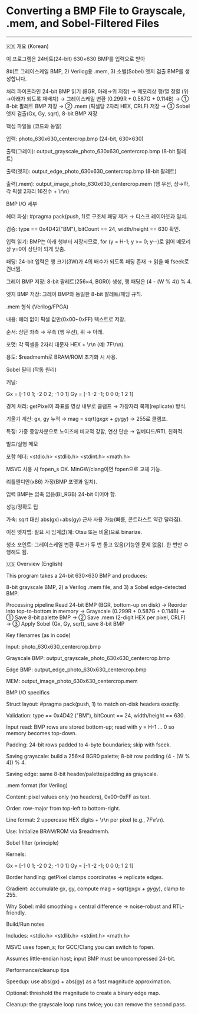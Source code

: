 # Converting a BMP File to Grayscale, .mem, and Sobel-Filtered Files
---
🇰🇷 개요 (Korean)

이 프로그램은 24비트(24-bit) 630×630 BMP를 입력으로 받아

8비트 그레이스케일 BMP, 2) Verilog용 .mem, 3) 소벨(Sobel) 엣지 검출 BMP를 생성합니다.

처리 파이프라인
24-bit BMP 읽기 (BGR, 아래→위 저장) 
 → 메모리상 행/열 정렬 (위→아래가 되도록 재배치)
 → 그레이스케일 변환 (0.299R + 0.587G + 0.114B)
 → ① 8-bit 팔레트 BMP 저장
 → ② .mem (픽셀당 2자리 HEX, CRLF) 저장
 → ③ Sobel 엣지 검출(Gx, Gy, sqrt), 8-bit BMP 저장

핵심 파일들 (코드와 동일)

입력: photo_630x630_centercrop.bmp (24-bit, 630×630)

출력(그레이): output_grayscale_photo_630x630_centercrop.bmp (8-bit 팔레트)

출력(엣지): output_edge_photo_630x630_centercrop.bmp (8-bit 팔레트)

출력(.mem): output_image_photo_630x630_centercrop.mem (행 우선, 상→하, 각 픽셀 2자리 16진수 + \r\n)

BMP I/O 세부

헤더 파싱: #pragma pack(push, 1)로 구조체 패딩 제거 → 디스크 레이아웃과 일치.

검증: type == 0x4D42("BM"), bitCount == 24, width/height == 630 확인.

입력 읽기: BMP는 아래 행부터 저장되므로, for (y = H-1; y >= 0; y--)로 읽어 메모리상 y=0이 상단이 되게 맞춤.

패딩: 24-bit 입력은 행 크기(3W)가 4의 배수가 되도록 패딩 존재 → 읽을 때 fseek로 건너뜀.

그레이 BMP 저장: 8-bit 팔레트(256×4, BGR0) 생성, 행 패딩은 (4 - (W % 4)) % 4.

엣지 BMP 저장: 그레이 BMP와 동일한 8-bit 팔레트/패딩 규칙.

.mem 형식 (Verilog/FPGA)

내용: 헤더 없이 픽셀 값만(0x00~0xFF) 텍스트로 저장.

순서: 상단 좌측 → 우측 (행 우선), 위 → 아래.

포맷: 각 픽셀을 2자리 대문자 HEX + \r\n (예: 7F\r\n).

용도: $readmemh로 BRAM/ROM 초기화 시 사용.

Sobel 필터 (작동 원리)

커널:

Gx = [-1 0 1; -2 0 2; -1 0 1]
Gy = [-1 -2 -1; 0 0 0; 1 2 1]


경계 처리: getPixel이 좌표를 영상 내부로 클램프 → 가장자리 복제(replicate) 방식.

기울기 계산: gx, gy 누적 → mag = sqrt(gx*gx + gy*gy) → 255로 클램프.

특징: 가중 중앙차분으로 노이즈에 비교적 강함, 연산 단순 → 임베디드/RTL 친화적.

빌드/실행 메모

포함 헤더: <stdio.h> <stdlib.h> <stdint.h> <math.h>

MSVC 사용 시 fopen_s OK. MinGW/clang이면 fopen으로 교체 가능.

리틀엔디안(x86) 가정(BMP 포맷과 일치).

입력 BMP는 압축 없음(BI_RGB) 24-bit 이어야 함.

성능/정확도 팁

가속: sqrt 대신 abs(gx)+abs(gy) 근사 사용 가능(빠름, 콘트라스트 약간 달라짐).

이진 엣지맵: 필요 시 임계값(예: Otsu 또는 비율)으로 binarize.

청소 포인트: 그레이스케일 변환 루프가 두 번 돌고 있음(기능엔 문제 없음). 한 번만 수행해도 됨.

🇺🇸 Overview (English)

This program takes a 24-bit 630×630 BMP and produces:

8-bit grayscale BMP, 2) a Verilog .mem file, and 3) a Sobel edge-detected BMP.

Processing pipeline
Read 24-bit BMP (BGR, bottom-up on disk)
 → Reorder into top-to-bottom in memory
 → Grayscale (0.299R + 0.587G + 0.114B)
 → ① Save 8-bit palette BMP
 → ② Save .mem (2-digit HEX per pixel, CRLF)
 → ③ Apply Sobel (Gx, Gy, sqrt), save 8-bit BMP

Key filenames (as in code)

Input: photo_630x630_centercrop.bmp

Grayscale BMP: output_grayscale_photo_630x630_centercrop.bmp

Edge BMP: output_edge_photo_630x630_centercrop.bmp

MEM: output_image_photo_630x630_centercrop.mem

BMP I/O specifics

Struct layout: #pragma pack(push, 1) to match on-disk headers exactly.

Validation: type == 0x4D42 ("BM"), bitCount == 24, width/height == 630.

Input read: BMP rows are stored bottom-up; read with y = H-1 … 0 so memory becomes top-down.

Padding: 24-bit rows padded to 4-byte boundaries; skip with fseek.

Saving grayscale: build a 256×4 BGR0 palette; 8-bit row padding (4 - (W % 4)) % 4.

Saving edge: same 8-bit header/palette/padding as grayscale.

.mem format (for Verilog)

Content: pixel values only (no headers), 0x00–0xFF as text.

Order: row-major from top-left to bottom-right.

Line format: 2 uppercase HEX digits + \r\n per pixel (e.g., 7F\r\n).

Use: Initialize BRAM/ROM via $readmemh.

Sobel filter (principle)

Kernels:

Gx = [-1 0 1; -2 0 2; -1 0 1]
Gy = [-1 -2 -1; 0 0 0; 1 2 1]


Border handling: getPixel clamps coordinates → replicate edges.

Gradient: accumulate gx, gy, compute mag = sqrt(gx*gx + gy*gy), clamp to 255.

Why Sobel: mild smoothing + central difference → noise-robust and RTL-friendly.

Build/Run notes

Includes: <stdio.h> <stdlib.h> <stdint.h> <math.h>

MSVC uses fopen_s; for GCC/Clang you can switch to fopen.

Assumes little-endian host; input BMP must be uncompressed 24-bit.

Performance/cleanup tips

Speedup: use abs(gx) + abs(gy) as a fast magnitude approximation.

Optional: threshold the magnitude to create a binary edge map.

Cleanup: the grayscale loop runs twice; you can remove the second pass.
